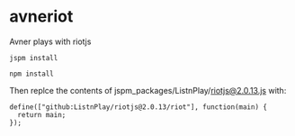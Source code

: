 # avneriot
Avner plays with riotjs

```
jspm install
```

```
npm install
```

Then replce the contents of jspm_packages/ListnPlay/riotjs@2.0.13.js with:
```
define(["github:ListnPlay/riotjs@2.0.13/riot"], function(main) {
  return main;
});
```
